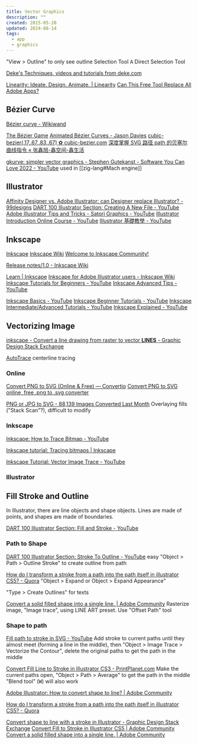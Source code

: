 ```yaml
---
title: Vector Graphics
description: ""
created: 2015-05-20
updated: 2024-08-14
tags:
  - app
  - graphics
---
```


"View > Outline" to only see outline
Selection Tool
<kbd>A</kbd> Direct Selection Tool

[Deke's Techniques, videos and tutorials from deke.com](https://www.deke.com/techniques)

[Linearity: Ideate. Design. Animate. | Linearity](https://www.linearity.io/)
[Can This Free Tool Replace All Adobe Apps?](https://www.makeuseof.com/linearity-vs-adobe/)

## Bézier Curve

[Bézier curve - Wikiwand](http://omni.wikiwand.com/en/Bézier_curve)

[The Bézier Game](https://bezier.method.ac/)
[Animated Bézier Curves - Jason Davies](https://www.jasondavies.com/animated-bezier/)
[cubic-bezier(.17,.67,.83,.67) ✿ cubic-bezier.com](https://cubic-bezier.com/#.17,.67,.83,.67)
[深度掌握 SVG 路径 path 的贝塞尔曲线指令 « 张鑫旭-鑫空间-鑫生活](https://www.zhangxinxu.com/wordpress/2014/06/deep-understand-svg-path-bezier-curves-command/)

[gkurve: simpler vector graphics - Stephen Gutekanst - Software You Can Love 2022 - YouTube](https://www.youtube.com/watch?v=QTybQ-5MlrE) used in [[zig-lang#Mach engine]]

## Illustrator

[Affinity Designer vs. Adobe Illustrator: can Designer replace Illustrator? - 99designs](https://99designs.hk/blog/design-resources/affinity-designer-vs-adobe-illustrator-review/)
[DART 100 Illustrator Section: Creating A New File - YouTube](https://www.youtube.com/watch?v=YOCItuYFYME&list=PL-lCJfwI1FupdBlMwr1f383zjNI7JVnZQ)
[Adobe Illustrator Tips and Tricks - Satori Graphics - YouTube](https://www.youtube.com/playlist?list=PL-c9Rq56P4KksF0oW-S-h9OAo-tkAVYpu)
[Illustrator Introduction Online Course - YouTube](https://www.youtube.com/playlist?list=PLf0N3CF2JlRxD6OnBBZtnk0POvbqj-21S)
[Illustrator 基礎教學 - YouTube](https://www.youtube.com/playlist?list=PL7enJ2-v6SPn4iGPXYj8xhbo0wJ3IE3sl)

## Inkscape

[Inkscape](http://tavmjong.free.fr/INKSCAPE/MANUAL/html/index.html)
[Inkscape Wiki](http://wiki.inkscape.org/wiki/index.php/Inkscape)
[Welcome to Inkscape Community!](https://forum.inkscapecommunity.com/index.php)

[Release notes/1.0 - Inkscape Wiki](https://wiki.inkscape.org/wiki/index.php/Release_notes/1.0#PowerPencil)

[Learn | Inkscape](https://inkscape.org/learn/)
[Inkscape for Adobe Illustrator users - Inkscape Wiki](http://wiki.inkscape.org/wiki/index.php/Inkscape_for_Adobe_Illustrator_users)
[Inkscape Tutorials for Beginners - YouTube](https://www.youtube.com/playlist?list=PLxxNwIiCCunS7X6mBzXYa4Xiq2w1t-cng)
[Inkscape Advanced Tips - YouTube](https://www.youtube.com/playlist?list=PLxxNwIiCCunR_GK98YgP4IG1qY9RKxxvK)

[Inkscape Basics - YouTube](https://www.youtube.com/playlist?list=PLynG8gQD-n8AB8eeoRuae-Pm0koebv9iC)
[Inkscape Beginner Tutorials - YouTube](https://www.youtube.com/playlist?list=PLynG8gQD-n8BMplEVZVsoYlaRgqzG1qc4)
[Inkscape Intermediate/Advanced Tutorials - YouTube](https://www.youtube.com/playlist?list=PLynG8gQD-n8AFcLFAkvqJYnQUiBweRh1y)
[Inkscape Explained - YouTube](https://www.youtube.com/playlist?list=PLynG8gQD-n8Byyq30_FOq9ylUFL1nTkGC)

## Vectorizing Image

[inkscape - Convert a line drawing from raster to vector **LINES** - Graphic Design Stack Exchange](https://graphicdesign.stackexchange.com/questions/60107/convert-a-line-drawing-from-raster-to-vector-lines)

[AutoTrace](http://autotrace.sourceforge.net/) centerline tracing

### Online

[Convert PNG to SVG (Online & Free) — Convertio](https://convertio.co/png-svg/)
[Convert PNG to SVG online, free .png to .svg converter](https://onlineconvertfree.com/convert-format/png-to-svg/)

[PNG or JPG to SVG - 88,139 Images Converted Last Month](https://www.pngtosvg.com/) Overlaying fills ("Stack Scan"?), difficult to modify

### Inkscape

[Inkscape: How to Trace Bitmap - YouTube](https://www.youtube.com/watch?v=i-xxhphybnE)

[Inkscape tutorial: Tracing bitmaps | Inkscape](https://inkscape.org/en/doc/tutorials/tracing/tutorial-tracing.html)

[Inkscape Tutorial: Vector Image Trace - YouTube](https://www.youtube.com/watch?v=s-kPg4vYKfk)

### Illustrator

## Fill Stroke and Outline

In Illustrator, there are line objects and shape objects. Lines are made of points, and shapes are made of boundaries.

[DART 100 Illustrator Section: Fill and Stroke - YouTube](https://www.youtube.com/watch?v=pPZzJ2H0aig)

### Path to Shape

[DART 100 Illustrator Section: Stroke To Outline - YouTube](https://www.youtube.com/watch?v=F2oSR0Oh25c) easy
"Object > Path > Outline Stroke" to create outline from path

[How do I transform a stroke from a path into the path itself in illustrator CS5? - Quora](https://www.quora.com/How-do-I-transform-a-stroke-from-a-path-into-the-path-itself-in-illustrator-CS5)
"Object > Expand or Object > Expand Appearance"

"Type > Create Outlines" for texts

[Convert a solid filled shape into a single line. | Adobe Community](https://forums.adobe.com/message/8688536#8688536)
Rasterize image, "Image trace", using LINE ART preset.
Use "Offset Path" tool

### Shape to path

[Fill path to stroke in SVG - YouTube](https://www.youtube.com/watch?v=CtP483bNhCE)
Add stroke to current paths until they almost meet (forming a line in the middle), then "Object > Image Trace > Vectorize the Contour", delete the original paths to get the path in the middle

[Convert Fill Line to Stroke in Illustrator CS3 - PrintPlanet.com](https://printplanet.com/forum/prepress-and-workflow/adobe/2617-convert-fill-line-to-stroke-in-illustrator-cs3)
Make the current paths open, "Object > Path > Average" to get the path in the middle
"Blend tool" (<kbd>W</kbd>) will also work

[Adobe Illustrator: How to convert shape to line? | Adobe Community](https://forums.adobe.com/thread/2400751)

[How do I transform a stroke from a path into the path itself in illustrator CS5? - Quora](https://www.quora.com/How-do-I-transform-a-stroke-from-a-path-into-the-path-itself-in-illustrator-CS5)

[Convert shape to line with a stroke in Illustrator - Graphic Design Stack Exchange](https://graphicdesign.stackexchange.com/questions/33792/convert-shape-to-line-with-a-stroke-in-illustrator)
[Convert Fill to Stroke in Illustrator CS5 | Adobe Community](https://forums.adobe.com/thread/1984363)
[Convert a solid filled shape into a single line. | Adobe Community](https://forums.adobe.com/message/8034254#8034254)

